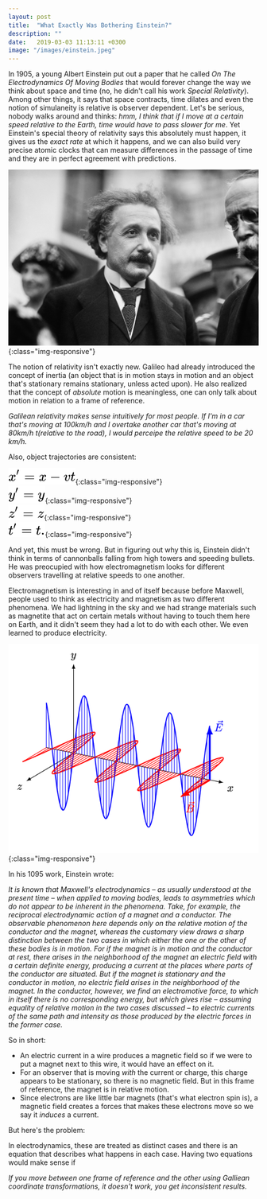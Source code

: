 ```yaml
---
layout: post
title:  "What Exactly Was Bothering Einstein?"
description: ""
date:   2019-03-03 11:13:11 +0300
image: "/images/einstein.jpeg"
---
```

In 1905, a young Albert Einstein put out a paper that he called *On The Electrodynamics Of Moving Bodies* that would forever change the way we think about space and time (no, he didn't call his work *Special Relativity*). Among other things, it says that space contracts, time dilates and even the notion of simulaneity is relative is observer dependent. Let's be serious, nobody walks around and thinks: <i>hmm, I think that if I move at a certain speed relative to the Earth, time would have to pass slower for me</i>. Yet Einstein's special theory of relativity says this absolutely must happen, it gives us the *exact rate* at which it happens, and we can also build very precise atomic clocks that can measure differences in the passage of time and they are in perfect agreement with predictions.

![einstein](/images/einstein.jpeg){:class="img-responsive"}

The notion of relativity isn't exactly new. Galileo had already introduced the concept of inertia (an object that is in motion stays in motion and an object that's stationary remains stationary, unless acted upon). He also realized that the concept of *absolute* motion is meaningless, one can only talk about motion in relation to a frame of reference. 

*Galilean relativity makes sense intuitively for most people. If I'm in a car that's moving at 100km/h and I overtake another car that's moving at 80km/h  t(relative to the road), I would perceipe the relative speed to be 20 km/h.*

Also, object trajectories are consistent:

![einstein](/images/galilean1.svg){:class="img-responsive"}<br/>
![einstein](/images/galilean2.svg){:class="img-responsive"}<br/>
![einstein](/images/galilean3.svg){:class="img-responsive"}<br/>
![einstein](/images/galilean4.svg){:class="img-responsive"}<br/>

And yet, this must be wrong. But in figuring out why this is, Einstein didn't think in terms of cannonballs falling from high towers and speeding bullets. He was preocupied with how electromagnetism looks for different observers travelling at relative speeds to one another.

Electromagnetism is interesting in and of itself because before Maxwell, people used to think as electricity and magnetism as two different phenomena. We had lightning in the sky and we had strange materials such as magnetite that act on certain metals without having to touch them here on Earth, and it didn't seem they had a lot to do with each other. We even learned to produce electricity. 

![em-wave](/images/em-wave.gif){:class="img-responsive"}

In his 1095 work, Einstein wrote: 

*It is known that Maxwell's electrodynamics – as usually understood at the present time – when applied to moving bodies, leads to asymmetries which do not appear to be inherent in the phenomena. Take, for example, the reciprocal electrodynamic action of a magnet and a conductor. The observable phenomenon here depends only on the relative motion of the conductor and the magnet, whereas the customary view draws a sharp distinction between the two cases in which either the one or the other of these bodies is in motion. For if the magnet is in motion and the conductor at rest, there arises in the neighborhood of the magnet an electric field with a certain definite energy, producing a current at the places where parts of the conductor are situated. But if the magnet is stationary and the conductor in motion, no electric field arises in the neighborhood of the magnet. In the conductor, however, we find an electromotive force, to which in itself there is no corresponding energy, but which gives rise – assuming equality of relative motion in the two cases discussed – to electric currents of the same path and intensity as those produced by the electric forces in the former case.*

So in short:
 * An electric current in a wire produces a magnetic field so if we were to put a magnet next to this wire, it would have an effect on it.
 * For an observer that is moving *with* the current or charge, this charge appears to be stationary, so there is no magnetic field. But in this frame of reference, the magnet is in relative motion.
 * Since electrons are like little bar magnets (that's what electron spin is), a magnetic field creates a forces that makes these electrons move so we say it *induces* a current.

But here's the problem:

In electrodynamics, these are treated as distinct cases and there is an equation that describes what happens in each case. Having two equations would make sense if 

*If you move between one frame of reference and the other using Galliean coordinate transformations, it doesn't work, you get inconsistent results.*